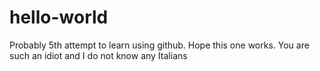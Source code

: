 # hello-world
Probably 5th attempt to learn using github. Hope this one works. You are such an idiot and I do not know any Italians

